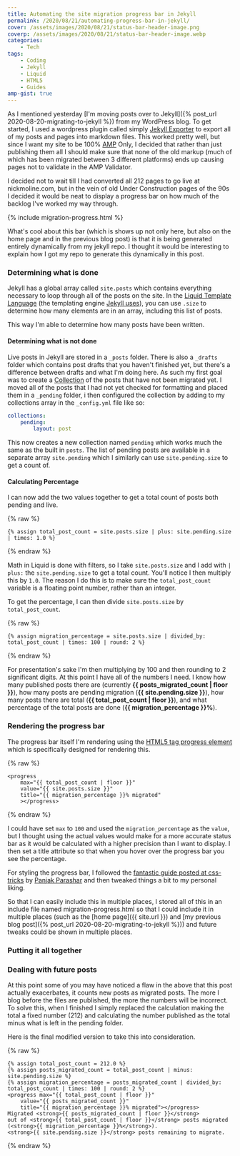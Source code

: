```yaml
---
title: Automating the site migration progress bar in Jekyll
permalink: /2020/08/21/automating-progress-bar-in-jekyll/
cover: /assets/images/2020/08/21/status-bar-header-image.png
coverp: /assets/images/2020/08/21/status-bar-header-image.webp
categories:
    - Tech
tags:
    - Coding
    - Jekyll
    - Liquid
    - HTML5
    - Guides
amp-gist: true
---
```

As I mentioned yesterday [I'm moving posts over to Jekyll]({% post_url 2020-08-20-migrating-to-jekyll %}) from my WordPress blog.  To get started, I used a wordpress plugin called simply [Jekyll Exporter](https://wordpress.org/plugins/jekyll-exporter/) to export all of my posts and pages into markdown files.  This worked pretty well, but since I want my site to be 100% [AMP](https://amp.dev) Only, I decided that rather than just publishing them all I should make sure that none of the old markup (much of which has been migrated between 3 different platforms) ends up causing pages not to validate in the AMP Validator.

<!--more-->

I decided not to wait till I had converted all 212 pages to go live at nickmoline.com, but in the vein of old Under Construction pages of the 90s I decided it would be neat to display a progress bar on how much of the backlog I've worked my way through.

{% include migration-progress.html %}

What's cool about this bar (which is shows up not only here, but also on the home page and in the previous blog post) is that it is being generated entirely dynamically from my jekyll repo.  I thought it would be interesting to explain how I got my repo to generate this dynamically in this post.

### Determining what is done
Jekyll has a global array called `site.posts` which contains everything necessary to loop through all of the posts on the site.  In the [Liquid Template Language](https://shopify.github.io/liquid/) (the templating engine [Jekyll uses](https://jekyllrb.com/docs/liquid/)), you can use `.size` to determine how many elements are in an array, including this list of posts.

This way I'm able to determine how many posts have been written.

#### Determining what is not done
Live posts in Jekyll are stored in a `_posts` folder.  There is also a `_drafts` folder which contains post drafts that you haven't finished yet, but there's a difference between drafts and what I'm doing here.  As such my first goal was to create a [Collection](https://jekyllrb.com/docs/collections/) of the posts that have not been migrated yet.  I moved all of the posts that I had not yet checked for formatting and placed them in a `_pending` folder, i then configured the collection by adding to my collections array in the `_config.yml` file like so:

```yml
collections:
    pending:
        layout: post
```

This now creates a new collection named `pending` which works much the same as the built in `posts`.  The list of pending posts are available in a separate array `site.pending` which I similarly can use `site.pending.size` to get a count of.

#### Calculating Percentage

I can now add the two values together to get a total count of posts both pending and live.

{% raw %}
```liquid
{% assign total_post_count = site.posts.size | plus: site.pending.size | times: 1.0 %}
```
{% endraw %}

Math in Liquid is done with filters, so I take `site.posts.size` and I add with `| plus:` the `site.pending.size` to get a total count.  You'll notice I then multiply this by `1.0`.  The reason I do this is to make sure the `total_post_count` variable is a floating point number, rather than an integer.

To get the percentage, I can then divide `site.posts.size` by `total_post_count`.

{% raw %}
```liquid
{% assign migration_percentage = site.posts.size | divided_by: total_post_count | times: 100 | round: 2 %}
```
{% endraw %}

For presentation's sake I'm then multiplying by 100 and then rounding to 2 significant digits.  At this point I have all of the numbers I need.  I know how many published posts there are (currently <strong>{{ posts_migrated_count | floor }}</strong>), how many posts are pending migration (<strong>{{ site.pending.size }}</strong>), how many posts there are total (<strong>{{ total_post_count | floor }}</strong>), and what percentage of the total posts are done (<strong>{{ migration_percentage }}%</strong>).

### Rendering the progress bar

The progress bar itself I'm rendering using the [HTML5 tag progress element](https://www.w3.org/TR/html5-author/the-progress-element.html) which is specifically designed for rendering this.

{% raw %}
```liquid
<progress 
    max="{{ total_post_count | floor }}" 
    value="{{ site.posts.size }}" 
    title="{{ migration_percentage }}% migrated"
    ></progress>
```
{% endraw %}

I could have set `max` to `100` and used the `migration_percentage` as the `value`, but I thought using the actual values would make for a more accurate status bar as it would be calculated with a higher precision than I want to display.  I then set a title attribute so that when you hover over the progress bar you see the percentage.

For styling the progress bar, I followed the [fantastic guide posted at css-tricks](https://css-tricks.com/html5-progress-element/) by [Panjak Parashar](http://pankajparashar.com/) and then tweaked things a bit to my personal liking.

So that I can easily include this in multiple places, I stored all of this in an include file named migration-progress.html so that I could include it in multiple places (such as the [home page]({{ site.url }}) and [my previous blog post]({% post_url 2020-08-20-migrating-to-jekyll %})) and future tweaks could be shown in multiple places.

### Putting it all together
<amp-gist
    data-gistid="2744c66ccd46224b7c6e3a8196d73a30"
    layout="fixed-height"
    height="225"></amp-gist>

### Dealing with future posts

At this point some of you may have noticed a flaw in the above that this post actually exacerbates, it counts new posts as migrated posts.  The more I blog before the files are published, the more the numbers will be incorrect.  To solve this, when I finished I simply replaced the calculation making the total a fixed number (212) and calculating the number published as the total minus what is left in the pending folder.

Here is the final modified version to take this into consideration.

{% raw %}
```liquid
{% assign total_post_count = 212.0 %}
{% assign posts_migrated_count = total_post_count | minus: site.pending.size %}
{% assign migration_percentage = posts_migrated_count | divided_by: total_post_count | times: 100 | round: 2 %}
<progress max="{{ total_post_count | floor }}" 
    value="{{ posts_migrated_count }}" 
    title="{{ migration_percentage }}% migrated"></progress>
Migrated <strong>{{ posts_migrated_count | floor }}</strong> 
out of <strong>{{ total_post_count | floor }}</strong> posts migrated (<strong>{{ migration_percentage }}%</strong>).  
<strong>{{ site.pending.size }}</strong> posts remaining to migrate.
```
{% endraw %}
